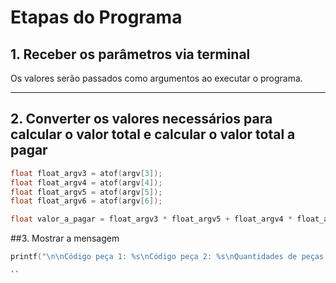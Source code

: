 # Etapas do Programa

## 1. Receber os parâmetros via terminal

Os valores serão passados como argumentos ao executar o programa.

---

## 2. Converter os valores necessários para calcular o valor total e calcular o valor total a pagar

```c
float float_argv3 = atof(argv[3]);
float float_argv4 = atof(argv[4]);
float float_argv5 = atof(argv[5]);
float float_argv6 = atof(argv[6]);

float valor_a_pagar = float_argv3 * float_argv5 + float_argv4 * float_argv6;
```
##3. Mostrar a mensagem

```c
printf("\n\nCódigo peça 1: %s\nCódigo peça 2: %s\nQuantidades de peças 1: %s\nQuantidades de peças 2: %s\nValor da peça 1: R$%s.00\nValor da peça 2: R$%s.00\nValor total R$%.2f\n\n\n",argv[1],argv[2],argv[3],argv[4],argv[5],argv[6], valor_a_pagar);

``

